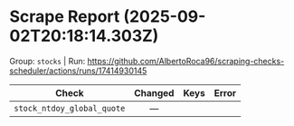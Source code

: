 # Scrape Report (2025-09-02T20:18:14.303Z)

Group: `stocks`  |  Run: https://github.com/AlbertoRoca96/scraping-checks-scheduler/actions/runs/17414930145

| Check | Changed | Keys | Error |
|---|:---:|:--|:--|
| `stock_ntdoy_global_quote` | — |  |  |
